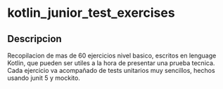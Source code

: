 # kotlin_junior_test_exercises

## Descripcion

Recopilacion de mas de 60 ejercicios nivel basico, escritos en lenguage Kotlin, que pueden ser utiles a la hora de presentar una prueba tecnica.
Cada ejercicio va acompañado de tests unitarios muy sencillos, hechos usando junit 5 y mockito.

